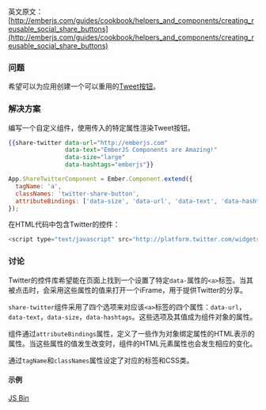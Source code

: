 英文原文：[http://emberjs.com/guides/cookbook/helpers_and_components/creating_reusable_social_share_buttons](http://emberjs.com/guides/cookbook/helpers_and_components/creating_reusable_social_share_buttons)

### 问题

希望可以为应用创建一个可以重用的[Tweet按钮](https://dev.twitter.com/docs/tweet-button)。

### 解决方案


编写一个自定义组件，使用传入的特定属性渲染Tweet按钮。

```handlebars
{{share-twitter data-url="http://emberjs.com" 
                data-text="EmberJS Components are Amazing!" 
                data-size="large" 
                data-hashtags="emberjs"}}

```

```javascript
App.ShareTwitterComponent = Ember.Component.extend({
  tagName: 'a',
  classNames: 'twitter-share-button',
  attributeBindings: ['data-size', 'data-url', 'data-text', 'data-hashtags']
});
```

在HTML代码中包含Twitter的控件：

```javascript
<script type="text/javascript" src="http://platform.twitter.com/widgets.js" id="twitter-wjs"></script>
```

### 讨论

Twitter的控件库希望能在页面上找到一个设置了特定`data-`属性的`<a>`标签。当其被点击时，会采用这些属性的值来打开一个iFrame，用于提供Twitter的分享。

`share-twitter`组件采用了四个选项来对应该`<a>`标签的四个属性：`data-url`，`data-text`，`data-size`，`data-hashtags`。这些选项及其值成为组件对象的属性。

组件通过`attributeBindings`属性，定义了一些作为对象绑定属性的HTML表示的属性。当这些属性的值发生改变时，组件的HTML元素属性也会发生相应的变化。

通过`tagName`和`classNames`属性设定了对应的标签和CSS类。

#### 示例

<a class="jsbin-embed" href="http://emberjs.jsbin.com/OpocEPu/1/edit?js,output">JS Bin</a>
